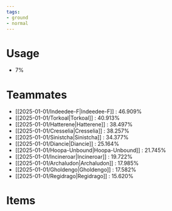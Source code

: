 ```yaml
---
tags:
- ground
- normal
---
```

# Usage
- 7%
# Teammates
- [[2025-01-01/Indeedee-F|Indeedee-F]] : 46.909%
- [[2025-01-01/Torkoal|Torkoal]] : 40.913%
- [[2025-01-01/Hatterene|Hatterene]] : 38.497%
- [[2025-01-01/Cresselia|Cresselia]] : 38.257%
- [[2025-01-01/Sinistcha|Sinistcha]] : 34.377%
- [[2025-01-01/Diancie|Diancie]] : 25.164%
- [[2025-01-01/Hoopa-Unbound|Hoopa-Unbound]] : 21.745%
- [[2025-01-01/Incineroar|Incineroar]] : 19.722%
- [[2025-01-01/Archaludon|Archaludon]] : 17.985%
- [[2025-01-01/Gholdengo|Gholdengo]] : 17.582%
- [[2025-01-01/Regidrago|Regidrago]] : 15.620%
# Items